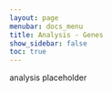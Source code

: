 ```yaml
---
layout: page
menubar: docs_menu
title: Analysis - Genes
show_sidebar: false
toc: true
---
```

analysis placeholder
